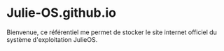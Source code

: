 # Julie-OS.github.io
Bienvenue, ce référentiel me permet de stocker le site internet officiel du système d'exploitation JulieOS.
